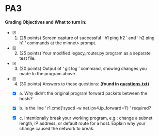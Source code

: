 # PA3
#### Grading Objectives and What to turn in:

 - [x] 1. (25 points) Screen capture of successful ‘ h1 ping h2 ’ and ‘ h2 ping h1 ’ commands at the minnet> prompt.
 - [x] 2. (25 points) Your modified legacy_router.py program as a separate test file.
 - [x] 3. (20 points) Output of ‘ git log ’ command, showing changes you made to the program above.
 - [x] 4. (30 points) Answers to these questions: **(found in [questions.txt](https://github.com/jayarellano6/PA3/blob/master/questions.txt))**
	 - [x] a. Why didn’t the original program forward packets between the hosts?
	 - [x] b. Is the line ‘ r1.cmd('sysctl -w net.ipv4.ip_forward=1') ’ required?
	 - [x] c. Intentionally break your working program, e.g.: change a subnet length, IP address, or default route for a host. Explain why your change caused the network to break.


